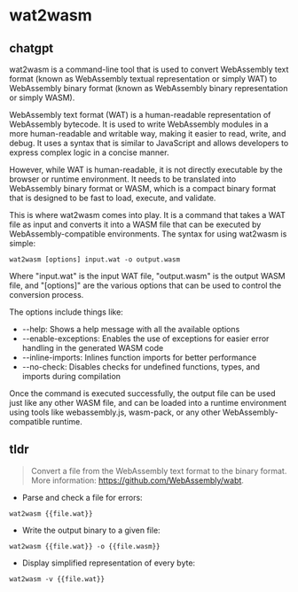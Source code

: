# wat2wasm 
## chatgpt 
wat2wasm is a command-line tool that is used to convert WebAssembly text format (known as WebAssembly textual representation or simply WAT) to WebAssembly binary format (known as WebAssembly binary representation or simply WASM).

WebAssembly text format (WAT) is a human-readable representation of WebAssembly bytecode. It is used to write WebAssembly modules in a more human-readable and writable way, making it easier to read, write, and debug. It uses a syntax that is similar to JavaScript and allows developers to express complex logic in a concise manner.

However, while WAT is human-readable, it is not directly executable by the browser or runtime environment. It needs to be translated into WebAssembly binary format or WASM, which is a compact binary format that is designed to be fast to load, execute, and validate.

This is where wat2wasm comes into play. It is a command that takes a WAT file as input and converts it into a WASM file that can be executed by WebAssembly-compatible environments. The syntax for using wat2wasm is simple:

```
wat2wasm [options] input.wat -o output.wasm
```

Where "input.wat" is the input WAT file, "output.wasm" is the output WASM file, and "[options]" are the various options that can be used to control the conversion process.

The options include things like:

- --help: Shows a help message with all the available options
- --enable-exceptions: Enables the use of exceptions for easier error handling in the generated WASM code
- --inline-imports: Inlines function imports for better performance
- --no-check: Disables checks for undefined functions, types, and imports during compilation

Once the command is executed successfully, the output file can be used just like any other WASM file, and can be loaded into a runtime environment using tools like webassembly.js, wasm-pack, or any other WebAssembly-compatible runtime. 

## tldr 
 
> Convert a file from the WebAssembly text format to the binary format.
> More information: <https://github.com/WebAssembly/wabt>.

- Parse and check a file for errors:

`wat2wasm {{file.wat}}`

- Write the output binary to a given file:

`wat2wasm {{file.wat}} -o {{file.wasm}}`

- Display simplified representation of every byte:

`wat2wasm -v {{file.wat}}`

